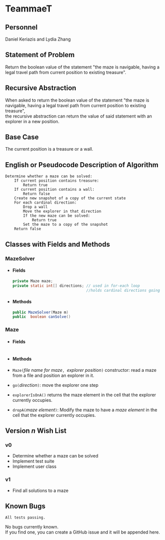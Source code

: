 # TeammaeT

## Personnel

Daniel Keriazis and Lydia Zhang

## Statement of Problem

Return the boolean value of the statement "the maze is navigable, having a legal travel path from current position to existing treasure".

## Recursive Abstraction

When asked to return the boolean value of the statement "the maze is navigable, having a legal travel path from current position to existing treasure",  
the recursive abstraction can return the value of said statement with an explorer in a new position.

## Base Case

The current position is a treasure or a wall.

## English or Pseudocode Description of Algorithm

```
Determine whether a maze can be solved:
    If current position contains treasure:
        Return true
    If current position contains a wall:
        Return false
    Create new snapshot of a copy of the current state
    For each cardinal direction:
        Drop a wall
        Move the explorer in that direction
        If the new maze can be solved:
            Return true
        Set the maze to a copy of the snapshot
    Return false
```

## Classes with Fields and Methods

### MazeSolver

- #### Fields

  ```java
  private Maze maze;
  private static int[] directions; // used in for-each loop
                                   //holds cardinal directions going counter-clockwise

  ```
- #### Methods

  ```java
  public MazeSolver(Maze m)
  public  boolean canSolve()

  ```

### Maze

- #### Fields

  ```java

  ```
- #### Methods

- `Maze(`*file name for maze*`, `*explorer position*`)`
   constructor: read a maze from a file and position an explorer in it.

- `go(`*direction*`)`: move the explorer one step

- `explorerIsOnA()` returns the maze element in
the cell that the explorer currently occupies.

- `dropA(`*maze element*`)`:  Modify the maze to have a *maze element* in
the cell that the explorer currently occupies.


## Version _n_ Wish List

### v0
- Determine whether a maze can be solved
- Implement test suite
- Implement user class

### v1
- Find all solutions to a maze

## Known Bugs

```
All tests passing.
```

No bugs currently known.  
If you find one, you can create a GitHub issue and it will be appended here.
